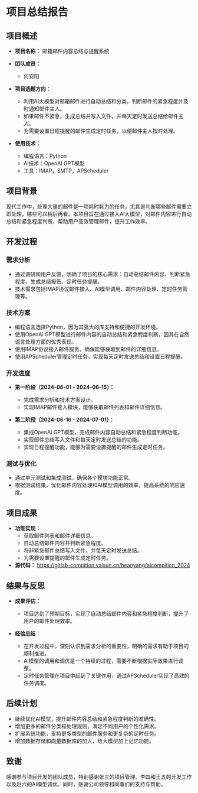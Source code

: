 # 项目总结报告

## 项目概述

- **项目名称：** 邮箱邮件内容总结与提醒系统
- **团队成员：** 
  - 何安阳
  
- **项目选题方向：** 
  - 利用AI大模型对邮箱邮件进行自动总结和分类，判断邮件的紧急程度并及时通知邮件主人。
  - 如果邮件不紧急，生成总结并写入文件，并每天定时发送总结给邮件主人。
  - 为需要设置日程提醒的邮件生成定时任务，以便邮件主人按时处理。

- **使用技术：** 
  - 编程语言：Python
  - AI技术：OpenAI GPT模型
  - 工具：IMAP，SMTP，APScheduler

## 项目背景

现代工作中，处理大量的邮件是一项耗时耗力的任务，尤其是判断哪些邮件需要立即处理，哪些可以稍后再看。本项目旨在通过接入AI大模型，对邮件内容进行自动总结和紧急程度判断，帮助用户高效管理邮件，提升工作效率。

## 开发过程

### 需求分析

- 通过调研和用户反馈，明确了项目的核心需求：自动总结邮件内容、判断紧急程度、生成总结报告、定时任务提醒。
- 技术需求包括IMAP协议邮件接入、AI模型调用、邮件内容处理、定时任务管理等。

### 技术方案

- 编程语言选择Python，因为其强大的库支持和便捷的开发环境。
- 使用OpenAI GPT模型进行邮件内容的自动总结和紧急程度判断，因其在自然语言处理方面的优秀表现。
- 使用IMAP协议接入邮件服务，确保能够获取到邮件的详细信息。
- 使用APScheduler管理定时任务，实现每天定时发送总结和设置日程提醒。

### 开发进度

- **第一阶段（2024-06-01 - 2024-06-15）：**
  - 完成需求分析和技术方案设计。
  - 实现IMAP邮件接入模块，能够获取邮件列表和邮件详细信息。

- **第二阶段（2024-06-16 - 2024-07-01）：**
  - 集成OpenAI GPT模型，完成邮件内容自动总结和紧急程度判断功能。
  - 实现邮件总结写入文件和每天定时发送总结的功能。
  - 实现日程提醒功能，能够为需要设置提醒的邮件生成定时任务。

### 测试与优化

- 通过单元测试和集成测试，确保各个模块功能正常。
- 根据测试结果，优化邮件内容处理和AI模型调用的效率，提高系统的响应速度。

## 项目成果

- **功能实现：**
  - 获取邮件列表和邮件详细信息。
  - 自动总结邮件内容并判断紧急程度。
  - 将非紧急邮件总结写入文件，并每天定时发送总结。
  - 为需要设置提醒的邮件生成定时任务。
- **源代码：** https://gitlab-compition.valsun.cn/heanyang/aicompition_2024

## 结果与反思

- **成果评估：**
  - 项目达到了预期目标，实现了自动总结邮件内容和紧急程度判断，提升了用户的邮件处理效率。

- **经验总结：**
  - 在开发过程中，深刻认识到需求分析的重要性，明确的需求有助于项目的顺利推进。
  - AI模型的调用和调优是一个持续的过程，需要不断根据实际效果进行调整。
  - 定时任务管理在项目中起到了关键作用，通过APScheduler实现了高效的任务调度。

## 后续计划

- 继续优化AI模型，提升邮件内容总结和紧急程度判断的准确性。
- 增加更多的邮件分类和处理规则，满足不同用户的个性化需求。
- 扩展系统功能，支持更多类型的邮件服务和更复杂的定时任务。
- 增加数据存储和向量数据库的加入，给大模型加上记忆功能。

## 致谢

感谢参与项目开发的团队成员，特别感谢张三的项目管理、李四和王五的开发工作以及赵六的AI模型调优。同时，感谢公司领导和同事们的支持与帮助。